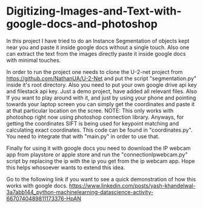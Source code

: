 # Digitizing-Images-and-Text-with-google-docs-and-photoshop
In this project I have tried to do an Instance Segmentation of objects kept near you and paste it inside google docs without a single touch. Also one can extract the text from the images directly paste it inside google docs with minimal touches.

In order to run the project one needs to clone the U-2-net project from https://github.com/NathanUA/U-2-Net and put the script "segmentation.py" inside it's root directory. Also you need to put your own google drive api key and filestack api key. Just a demo project, have added all relevant files. Also If you want to play around with it, and just by using your phone and pointing towards your laptop screen you can simply get the coordinates and paste it at that particular location on the scree. NOTE: This only works with photoshop right now using photoshop connection library. Anyways, for getting the coordinates SIFT is being used for keypoint matching and calculating exact coordinates. This code can be found in "coordinates.py". You need to integrate that with "main.py" in order to use that.

Finally for using it with google docs you need to download the IP webcam app from playstore or apple store and run the "connectionIpwebcam.py" script by replacing the ip with the ip you get from the ip webcam app. Hope this helps whosoever wants to extend this idea.

Go to the following link if you want to see a quick demonstration of how this works with google docs.
https://www.linkedin.com/posts/yash-khandelwal-3a7abb144_python-machinelearning-datascience-activity-6670740489811173376-HpAN
